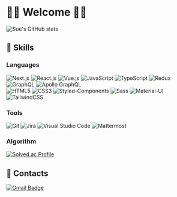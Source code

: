 # 🙌🏻 Welcome 🙌🏻

![Sue's GitHub stats](https://github-readme-stats.vercel.app/api?username=cjscoding&show_icons=true&theme=radical)

## 💪 Skills
### Languages
![Next.js](https://img.shields.io/badge/Next-black?style=for-the-badge&logo=next.js&logoColor=white)
![React.js](https://img.shields.io/badge/React-20232a?style=for-the-badge&logo=React&logoColor=#5bccea)
![Vue.js](https://img.shields.io/badge/Vue.js-4FC08D.svg?&style=for-the-badge&logo=Vue.js&logoColor=white)
![JavaScript](https://img.shields.io/badge/JavaScript-F7DF1E.svg?&style=for-the-badge&logo=JavaScript&logoColor=white)
![TypeScript](https://img.shields.io/badge/TypeScript-3178C6.svg?&style=for-the-badge&logo=TypeScript&logoColor=white)
![Redux](https://img.shields.io/badge/Redux-764ABC.svg?&style=for-the-badge&logo=Redux&logoColor=white)
![GraphQL](https://img.shields.io/badge/GraphQL-E10098.svg?&style=for-the-badge&logo=GraphQL&logoColor=white)
![Apollo GraphQL](https://img.shields.io/badge/Apollo%20GraphQL-311C87.svg?&style=for-the-badge&logo=Apollo%20GraphQL&logoColor=white)
</br>
![HTML5](https://img.shields.io/badge/HTML5-E34F26.svg?&style=for-the-badge&logo=HTML5&logoColor=white)
![CSS3](https://img.shields.io/badge/CSS3-1572B6.svg?&style=for-the-badge&logo=CSS3&logoColor=white)
![Styled-Components](https://img.shields.io/badge/styled%20components-DB7093.svg?&style=for-the-badge&logo=styled%20components&logoColor=white)
![Sass](https://img.shields.io/badge/Sass-CC6699.svg?&style=for-the-badge&logo=Sass&logoColor=white)
![Material-UI](https://img.shields.io/badge/MUI-007FFF.svg?&style=for-the-badge&logo=MUI&logoColor=white)
![TailwindCSS](https://img.shields.io/badge/Tailwind%20CSS-06B6D4.svg?&style=for-the-badge&logo=Tailwind%20CSS&logoColor=white)

### Tools
![Git](https://img.shields.io/badge/Git-F05032.svg?&style=for-the-badge&logo=Git&logoColor=white)
![Jira](https://img.shields.io/badge/Jira%20Software-0052CC.svg?&style=for-the-badge&logo=Jira%20Software&logoColor=white)
![Visual Studio Code](https://img.shields.io/badge/Visual%20Studio%20Code-007ACC.svg?&style=for-the-badge&logo=Visual%20Studio%20Code&logoColor=white)
![Mattermost](https://img.shields.io/badge/Mattermost-0058CC.svg?&style=for-the-badge&logo=Mattermost&logoColor=white)

### Algorithm
[![Solved.ac Profile](http://mazassumnida.wtf/api/v2/generate_badge?boj=gisu1022)](https://solved.ac/gisu1022/)
 
## 🤝 Contacts
[![Gmail Badge](https://img.shields.io/badge/Gmail-d14836?style=flat-square&logo=Gmail&logoColor=white&link=mailto:cjscoding1997@gmail.com)](mailto:cjscoding1997@gmail.com)
